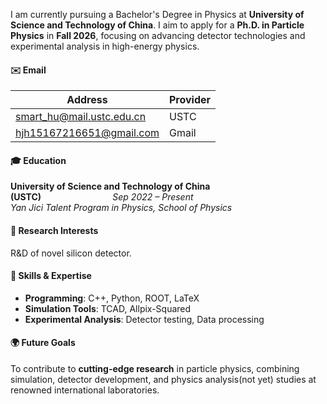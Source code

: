 I am currently pursuing a Bachelor's Degree in Physics at **University of Science and Technology of China**.
I aim to apply for a **Ph.D. in Particle Physics** in **Fall 2026**, focusing on advancing detector technologies and experimental analysis in high-energy physics.

#### ✉️ Email

| Address                          | Provider |
|----------------------------------|----------|
| [smart_hu@mail.ustc.edu.cn](mailto:smart_hu@mail.ustc.edu.cn) | USTC     |
| [hjh15167216651@gmail.com](mailto:hjh15167216651@gmail.com)   | Gmail    |


#### 🎓 Education  
**University of Science and Technology of China (USTC)**&nbsp;&nbsp;&nbsp;&nbsp;&nbsp;&nbsp;&nbsp;&nbsp;&nbsp;&nbsp;&nbsp;&nbsp;&nbsp;&nbsp;&nbsp;&nbsp;&nbsp;&nbsp;&nbsp;&nbsp;&nbsp;&nbsp;&nbsp;&nbsp;&nbsp;&nbsp;&nbsp;&nbsp;&nbsp;*Sep 2022 – Present*  
*Yan Jici Talent Program in Physics, School of Physics*
 

#### 🔬 Research Interests
R&D of novel silicon detector.

#### 🌟 Skills & Expertise  
- **Programming**: C++, Python, ROOT, LaTeX  
- **Simulation Tools**: TCAD, Allpix-Squared  
- **Experimental Analysis**: Detector testing, Data processing 

#### 🌍 Future Goals  
To contribute to **cutting-edge research** in particle physics, combining simulation, detector development, and physics analysis(not yet) studies at renowned international laboratories.